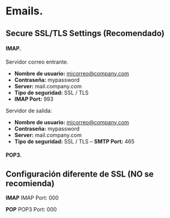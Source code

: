 # Emails.

## Secure SSL/TLS Settings (Recomendado)

#### IMAP.

Servidor correo entrante.
- **Nombre de usuario:** micorreo@company.com
- **Contraseña:** mypassword
- **Server:** mail.company.com
- **Tipo de seguridad:** SSL / TLS
- **IMAP Port:** 993

Servidor de salida:
- **Nombre de usuario:** micorreo@company.com
- **Contraseña:** mypassword
- **Server:** mail.company.com
- **Tipo de seguridad:** SSL / TLS
– **SMTP Port:** 465

#### POP3.


## Configuración diferente de SSL (NO se recomienda) 

**IMAP**
IMAP Port: 000

**POP**
POP3 Port: 000
